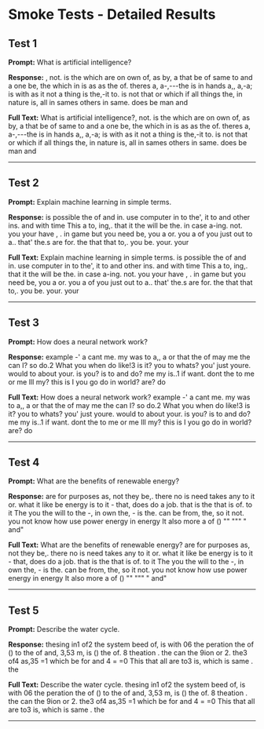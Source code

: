 # Smoke Tests - Detailed Results

## Test 1

**Prompt:** What is artificial intelligence?

**Response:** , not. is the which are on own of, as by, a that be of same to and a one be, the which in is as as the of. theres a, a-,---the is in hands a,, a,-a; is with as it not a thing is the,-it to. is not that or which if all things the, in nature is, all in sames others in same. does be man and

**Full Text:** What is artificial intelligence?, not. is the which are on own of, as by, a that be of same to and a one be, the which in is as as the of. theres a, a-,---the is in hands a,, a,-a; is with as it not a thing is the,-it to. is not that or which if all things the, in nature is, all in sames others in same. does be man and

---

## Test 2

**Prompt:** Explain machine learning in simple terms.

**Response:** is possible the of and in. use computer in to the', it to and other ins. and with time This a to, ing,. that it the will be the. in case a-ing. not. you your have , . in game but you need be, you a or. you a of you just out to a.. that' the.s are for. the that that to,. you  be. your. your

**Full Text:** Explain machine learning in simple terms. is possible the of and in. use computer in to the', it to and other ins. and with time This a to, ing,. that it the will be the. in case a-ing. not. you your have , . in game but you need be, you a or. you a of you just out to a.. that' the.s are for. the that that to,. you  be. your. your

---

## Test 3

**Prompt:** How does a neural network work?

**Response:** example  -' a cant me. my was to a,, a or that the of may me the can I? so do.2 What you when do like!3 is it? you to whats? you' just youre. would to about your. is you? is to and do? me my is..1 if want. dont the to me or me Ill my? this is I you go do in world? are? do

**Full Text:** How does a neural network work? example  -' a cant me. my was to a,, a or that the of may me the can I? so do.2 What you when do like!3 is it? you to whats? you' just youre. would to about your. is you? is to and do? me my is..1 if want. dont the to me or me Ill my? this is I you go do in world? are? do

---

## Test 4

**Prompt:** What are the benefits of renewable energy?

**Response:** are for purposes as, not they be,. there no is need takes any to it or. what it like be energy is to it - that, does do a job. that is the that is of. to it The you the will to the -, in own the, - is the. can be from, the, so it not. you not know how use power energy in energy It also more a of () "" """ " and"

**Full Text:** What are the benefits of renewable energy? are for purposes as, not they be,. there no is need takes any to it or. what it like be energy is to it - that, does do a job. that is the that is of. to it The you the will to the -, in own the, - is the. can be from, the, so it not. you not know how use power energy in energy It also more a of () "" """ " and"

---

## Test 5

**Prompt:** Describe the water cycle.

**Response:** thesing in1 of2 the system beed of, is with 06 the peration the of () to the of and, 3,53 m, is () the of. 8 theation . the can the 9ion or  2. the3  of4 as,35 =1 which be for and 4 = =0 This that all are to3 is, which  is same .  the

**Full Text:** Describe the water cycle. thesing in1 of2 the system beed of, is with 06 the peration the of () to the of and, 3,53 m, is () the of. 8 theation . the can the 9ion or  2. the3  of4 as,35 =1 which be for and 4 = =0 This that all are to3 is, which  is same .  the

---

